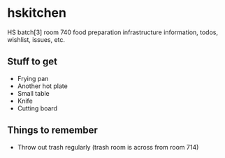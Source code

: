 hskitchen
=========

HS batch[3] room 740 food preparation infrastructure information, todos, wishlist, issues, etc.

## Stuff to get

+ Frying pan
+ Another hot plate
+ Small table
+ Knife
+ Cutting board

## Things to remember

+ Throw out trash regularly (trash room is across from room 714)
